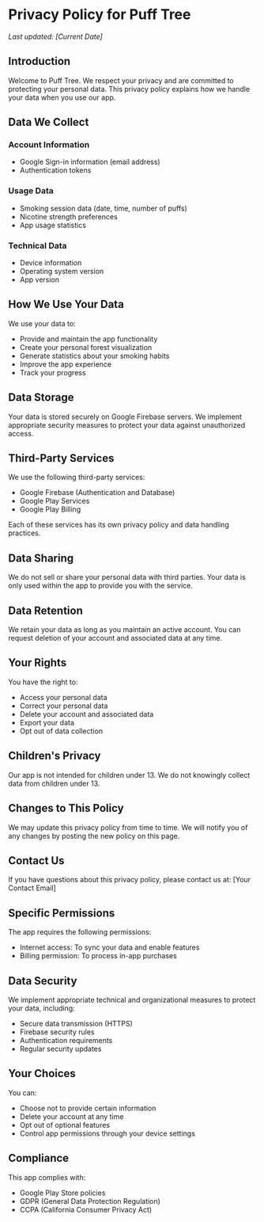 # Privacy Policy for Puff Tree

*Last updated: [Current Date]*

## Introduction

Welcome to Puff Tree. We respect your privacy and are committed to protecting your personal data. This privacy policy explains how we handle your data when you use our app.

## Data We Collect

### Account Information
- Google Sign-in information (email address)
- Authentication tokens

### Usage Data
- Smoking session data (date, time, number of puffs)
- Nicotine strength preferences
- App usage statistics

### Technical Data
- Device information
- Operating system version
- App version

## How We Use Your Data

We use your data to:
- Provide and maintain the app functionality
- Create your personal forest visualization
- Generate statistics about your smoking habits
- Improve the app experience
- Track your progress

## Data Storage

Your data is stored securely on Google Firebase servers. We implement appropriate security measures to protect your data against unauthorized access.

## Third-Party Services

We use the following third-party services:
- Google Firebase (Authentication and Database)
- Google Play Services
- Google Play Billing

Each of these services has its own privacy policy and data handling practices.

## Data Sharing

We do not sell or share your personal data with third parties. Your data is only used within the app to provide you with the service.

## Data Retention

We retain your data as long as you maintain an active account. You can request deletion of your account and associated data at any time.

## Your Rights

You have the right to:
- Access your personal data
- Correct your personal data
- Delete your account and associated data
- Export your data
- Opt out of data collection

## Children's Privacy

Our app is not intended for children under 13. We do not knowingly collect data from children under 13.

## Changes to This Policy

We may update this privacy policy from time to time. We will notify you of any changes by posting the new policy on this page.

## Contact Us

If you have questions about this privacy policy, please contact us at:
[Your Contact Email]

## Specific Permissions

The app requires the following permissions:
- Internet access: To sync your data and enable features
- Billing permission: To process in-app purchases

## Data Security

We implement appropriate technical and organizational measures to protect your data, including:
- Secure data transmission (HTTPS)
- Firebase security rules
- Authentication requirements
- Regular security updates

## Your Choices

You can:
- Choose not to provide certain information
- Delete your account at any time
- Opt out of optional features
- Control app permissions through your device settings

## Compliance

This app complies with:
- Google Play Store policies
- GDPR (General Data Protection Regulation)
- CCPA (California Consumer Privacy Act) 
